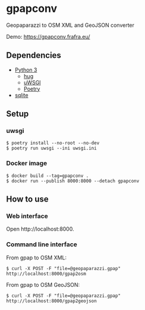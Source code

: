 # gpapconv

Geopaparazzi to OSM XML and GeoJSON converter

Demo: https://gpapconv.frafra.eu/

## Dependencies

- [Python 3](https://www.python.org/)
  - [hug](http://www.hug.rest/)
  - [uWSGI](https://uwsgi-docs.readthedocs.io/)
  - [Poetry](poetry.eustace.io/)
- [sqlite](https://sqlite.org/)

## Setup

### uwsgi

```
$ poetry install --no-root --no-dev
$ poetry run uwsgi --ini uwsgi.ini
```

### Docker image

```
$ docker build --tag=gpapconv .
$ docker run --publish 8000:8000 --detach gpapconv
```

## How to use

### Web interface

Open http://localhost:8000.

### Command line interface

From gpap to OSM XML:

```
$ curl -X POST -F "file=@geopaparazzi.gpap" http://localhost:8000/gpap2osm
```

From gpap to OSM GeoJSON:

```
$ curl -X POST -F "file=@geopaparazzi.gpap" http://localhost:8000/gpap2geojson
```
